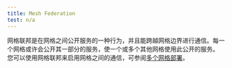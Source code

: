 ```yaml
---
title: Mesh Federation
test: n/a
---
```


网格联邦是在网格之间公开服务的一种行为，并且能跨越网格边界进行通信。每一个网格或许会公开其一部分的服务，使一个或多个其他网格使用此公开的服务。
您可以使用网格联邦来启用网格之间的通信，可参阅[多个网格部署](/zh/docs/ops/deployment/deployment-models/#multiple-meshes)。
